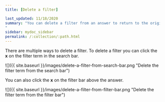 ```yaml
---
title: [Delete a filter]

last_updated: 11/18/2020
summary: "You can delete a filter from an answer to return to the original unfiltered search result.
"
sidebar: mydoc_sidebar
permalink: /:collection/:path.html
---
```

There are multiple ways to delete a filter. To delete a filter you can click the **x** on the filter term in the search bar.

![]({{ site.baseurl }}/images/delete-a-filter-from-search-bar.png "Delete the filter term from the search bar")

You can also click the **x** on the filter bar above the answer.

![]({{ site.baseurl }}/images/delete-a-filter-from-filter-bar.png "Delete the filter term from the filter bar")
